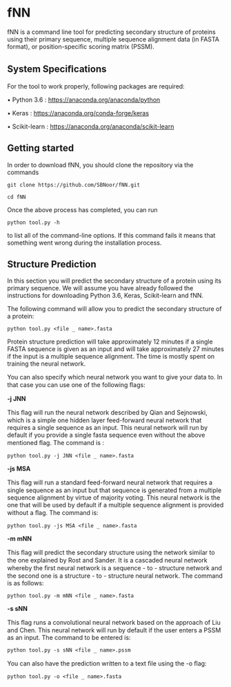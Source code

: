 # fNN

fNN is a command line tool for predicting secondary structure of proteins using their primary sequence, multiple sequence alignment data (in FASTA format), or position-specific scoring matrix (PSSM).

## System Speciﬁcations 
For the tool to work properly, following packages are required:

• Python 3.6 : https://anaconda.org/anaconda/python

• Keras : https://anaconda.org/conda-forge/keras

• Scikit-learn : https://anaconda.org/anaconda/scikit-learn


## Getting started

In order to download fNN, you should clone the repository via the commands

```
git clone https://github.com/SBNoor/fNN.git

cd fNN
```

Once the above process has completed, you can run

```
python tool.py -h
```

to list all of the command-line options. If this command fails it means that something went wrong during the installation process.

## Structure Prediction

In this section you will predict the secondary structure of a protein using its primary sequence. We will assume you have already followed the instructions for downloading Python 3.6, Keras, Scikit-learn and fNN.

The following command will allow you to predict the secondary structure of a protein:

```
python tool.py <file _ name>.fasta
```

Protein structure prediction will take approximately 12 minutes if a single FASTA sequence is given as an input and will take approximately 27 minutes if the input is a multiple sequence alignment. The time is mostly spent on training the neural network.

You can also specify which neural network you want to give your data to. In that case you can use one of the following ﬂags:

**-j JNN** 

This ﬂag will run the neural network described by Qian and Sejnowski, which is a simple one hidden layer feed-forward neural network that requires a single sequence as an input. This neural network will run by default if you provide a single fasta sequence even without the above mentioned ﬂag. The command is :

```
python tool.py -j JNN <file _ name>.fasta
```

**-js MSA** 

This ﬂag will run a standard feed-forward neural network that requires a single sequence as an input but that sequence is generated from a multiple sequence alignment by virtue of majority voting. This neural network is the one that will be used by default if a multiple sequence alignment is provided without a ﬂag. The command is: 

```
python tool.py -js MSA <file _ name>.fasta
```

**-m mNN**

This ﬂag will predict the secondary structure using the network similar to the one explained by Rost and Sander. It is a cascaded neural network whereby the ﬁrst neural network is a sequence - to - structure network and the second one is a structure - to - structure neural network. The command is as follows:

```
python tool.py -m mNN <file _ name>.fasta
```

**-s sNN**

This ﬂag runs a convolutional neural network based on the approach of Liu and Chen. This neural network will run by default if the user enters a PSSM as an input. The command to be entered is:

```
python tool.py -s sNN <file _ name>.pssm
```

You can also have the prediction written to a text ﬁle using the -o ﬂag:

```
python tool.py -o <file _ name>.fasta
```